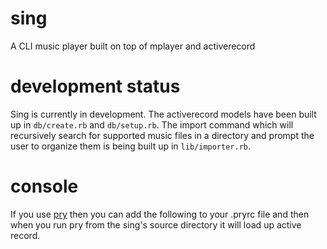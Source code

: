 sing
====

A CLI music player built on top of mplayer and activerecord


development status
====

Sing is currently in development.  The activerecord models have been built up in
`db/create.rb` and `db/setup.rb`.  The import command which will recursively search
for supported music files in a directory and prompt the user to organize them
is being built up in `lib/importer.rb`.

console
====

If you use [pry](http://pryrepl.org/) then you can add the following to your
.pryrc file and then when you run pry from the sing's source directory it will load
up active record.